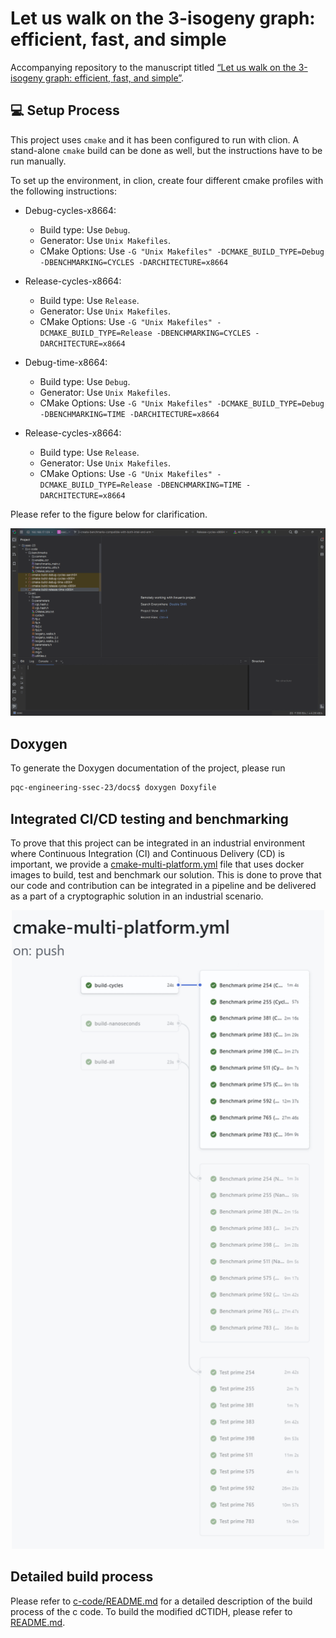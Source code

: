 # Let us walk on the 3-isogeny graph: efficient, fast, and simple

Accompanying repository to the manuscript titled [“Let us walk on the 3-isogeny graph: efficient, fast, and simple”](https://eprint.iacr.org/2025/691).

## :computer: Setup Process

This project uses `cmake` and it has been configured to run with clion. A stand-alone `cmake` build can be done as well, but the instructions have to be run manually.

To set up the environment, in clion, create four different cmake profiles with the following instructions:

- Debug-cycles-x8664:
  - Build type: Use `Debug`.
  - Generator: Use `Unix Makefiles`.
  - CMake Options: Use `-G "Unix Makefiles" -DCMAKE_BUILD_TYPE=Debug -DBENCHMARKING=CYCLES -DARCHITECTURE=x8664`

- Release-cycles-x8664:
  - Build type: Use `Release`.
  - Generator: Use `Unix Makefiles`.
  - CMake Options: Use `-G "Unix Makefiles" -DCMAKE_BUILD_TYPE=Release -DBENCHMARKING=CYCLES -DARCHITECTURE=x8664`

- Debug-time-x8664:
  - Build type: Use `Debug`.
  - Generator: Use `Unix Makefiles`.
  - CMake Options: Use `-G "Unix Makefiles" -DCMAKE_BUILD_TYPE=Debug -DBENCHMARKING=TIME -DARCHITECTURE=x8664`

- Release-cycles-x8664:
  - Build type: Use `Release`.
  - Generator: Use `Unix Makefiles`.
  - CMake Options: Use `-G "Unix Makefiles" -DCMAKE_BUILD_TYPE=Release -DBENCHMARKING=TIME -DARCHITECTURE=x8664`

Please refer to the figure below for clarification.

![CMake Profile](gifs/01-cmake-profile/cmake-profile.gif)

## Doxygen

To generate the Doxygen documentation of the project, please run

```bash
pqc-engineering-ssec-23/docs$ doxygen Doxyfile
```

## Integrated CI/CD testing and benchmarking

To prove that this project can be integrated in an industrial environment where Continuous Integration (CI) and Continuous Delivery (CD) is important, we provide a [cmake-multi-platform.yml](.github/workflows/cmake-multi-platform.yml) file that uses docker images to build, test and benchmark our solution. This is done to prove that our code and contribution can be integrated in a pipeline and be delivered as a part of a cryptographic solution in an industrial scenario.

<p align="center">
  <img src="gifs/02-pipeline/pipeline-gif.gif" alt="Build, test and benchmark jobs." width="500">
</p>

## Detailed build process

Please refer to [c-code/README.md](https://github.com/Crypto-TII/pqc-engineering-ssec-23/blob/6f5033499375796b7aa919348278963818129299/c-code/README.md) for a detailed description of the build process of the c code. To build the modified dCTIDH, please refer to [README.md](dCTIDH/README.md).

